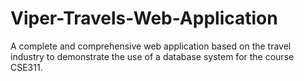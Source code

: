 # Viper-Travels-Web-Application
A complete and comprehensive web application based on the travel industry to demonstrate the use of a database system for the course CSE311.
